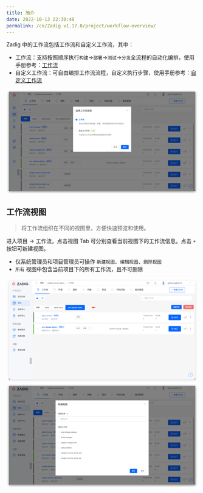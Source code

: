 ```yaml
---
title: 简介
date: 2022-10-13 22:30:48
permalink: /cn/Zadig v1.17.0/project/workflow-overview/
---
```


Zadig 中的工作流包括工作流和自定义工作流，其中：

- 工作流：支持按照顺序执行`构建`->`部署`->`测试`->`分发`全流程的自动化编排，使用手册参考：[工作流](/cn/Zadig%20v1.17.0/project/workflow/)
- 自定义工作流：可自由编排工作流流程，自定义执行步骤，使用手册参考：[自定义工作流](/cn/Zadig%20v1.17.0/project/common-workflow/)

![workflow](../_images/workflow_overview_1.png)

## 工作流视图
> 将工作流组织在不同的视图里，方便快速预览和使用。

进入项目 -> 工作流，点击视图 Tab 可分别查看当前视图下的工作流信息。点击 `+` 按钮可新建视图。

- 仅系统管理员和项目管理员可操作 `新建视图`、`编辑视图`、`删除视图`
- `所有` 视图中包含当前项目下的所有工作流，且不可删除

![workflow](../_images/workflow_view_1.png)
![workflow](../_images/workflow_view_2.png)
